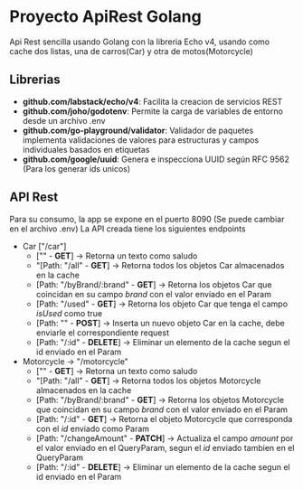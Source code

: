 # Proyecto ApiRest Golang

Api Rest sencilla usando Golang con la libreria Echo v4, usando como cache dos listas, una de carros(Car) y otra de motos(Motorcycle)

## Librerias

 - **github.com/labstack/echo/v4**: Facilita la creacion de servicios REST
 - **github.com/joho/godotenv**: Permite la carga de variables de entorno desde un archivo .env
 - **github.com/go-playground/validator**: Validador de paquetes implementa validaciones de valores para estructuras y campos individuales basados ​​en etiquetas
 - **github.com/google/uuid**: Genera e inspecciona UUID según RFC 9562 (Para los generar ids unicos)

## API Rest
Para su consumo, la app se expone en el puerto 8090 (Se puede cambiar en el archivo .env)
La API creada tiene los siguientes endpoints
- Car ["/car"]
  - ["" - **GET**] -> Retorna un texto como saludo
  - "[Path: "/all" - **GET**] -> Retorna todos los objetos Car almacenados en la cache
  - [Path: "/byBrand/:brand" - **GET**] -> Retorna los objetos Car que coincidan en su campo *brand* con el valor enviado en el Param
  - [Path: "/used" - **GET**] -> Retorna los objeto Car que tenga el campo *isUsed* como true
  - [Path: "" - **POST**] -> Inserta un nuevo objeto Car en la cache, debe enviarle el correspondiente request
  - [Path: "/:id" - **DELETE**] -> Eliminar un elemento de la cache segun el id enviado en el Param
- Motorcycle -> "/motorcycle"
  - ["" - **GET**] -> Retorna un texto como saludo
  - "[Path: "/all" - **GET**] -> Retorna todos los objetos Motorcycle almacenados en la cache
  - [Path: "/byBrand/:brand" - **GET**] -> Retorna los objetos Motorcycle que coincidan en su campo *brand* con el valor enviado en el Param
  - [Path: "/:id" - **GET**] -> Retorna el objeto Motorcycle que corresponda con el *id* enviado como Param
  - [Path: "/changeAmount" - **PATCH**] -> Actualiza el campo *amount* por el valor enviado en el QueryParam, segun el *id* enviado tambien en el QueryParam
  - [Path: "/:id" - **DELETE**] -> Eliminar un elemento de la cache segun el id enviado en el Param
